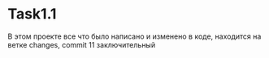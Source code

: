 # Task1.1
В этом проекте все что было написано и изменено в коде, находится на ветке changes, commit 11 заключительный
